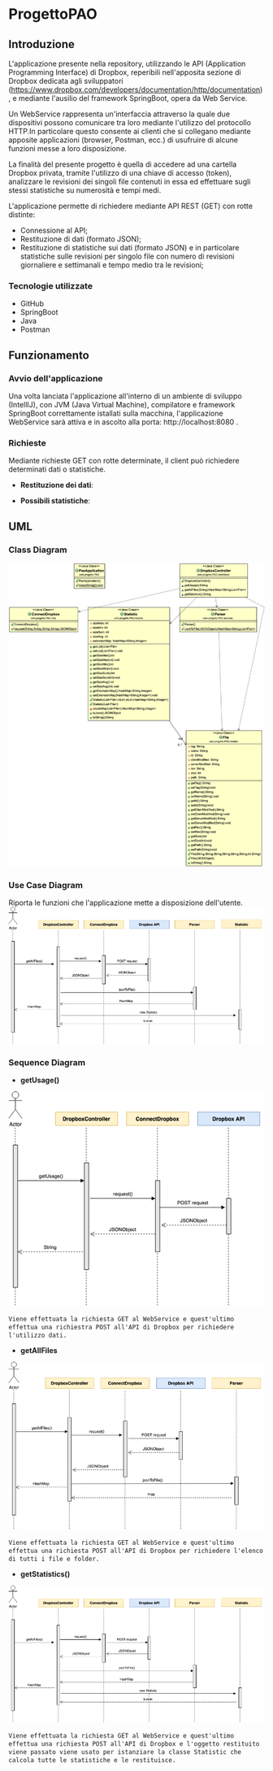 # ProgettoPAO
## Introduzione

L'applicazione presente nella repository, utilizzando le API (Application Programming Interface) di Dropbox, reperibili nell'apposita sezione di Dropbox dedicata agli sviluppatori (https://www.dropbox.com/developers/documentation/http/documentation), e mediante l'ausilio del framework SpringBoot, opera da Web Service.

Un WebService rappresenta un'interfaccia attraverso la quale due dispositivi possono comunicare tra loro mediante l'utilizzo del protocollo HTTP.In particolare questo consente ai clienti che si collegano mediante apposite applicazioni (browser, Postman, ecc.) di usufruire di alcune funzioni messe a loro disposizione.

La finalità del presente progetto è quella di accedere ad una cartella Dropbox privata, tramite l'utilizzo di una chiave di accesso (token), analizzare le revisioni dei singoli file contenuti in essa ed effettuare sugli stessi statistiche su numerosità e tempi medi.

L'applicazione permette di richiedere mediante API REST (GET) con rotte distinte:
* Connessione al API;
* Restituzione di dati (formato JSON);
* Restituzione di statistiche sui dati (formato JSON) e in particolare statistiche sulle revisioni per singolo file con numero di revisioni giornaliere e settimanali e tempo medio tra le revisioni;

### Tecnologie utilizzate
* GitHub
* SpringBoot
* Java
* Postman

## Funzionamento
### Avvio dell'applicazione
Una volta lanciata l'applicazione all'interno di un ambiente di sviluppo (IntellIJ), con JVM (Java Virtual Machine), compilatore e framework SpringBoot correttamente istallati sulla macchina, l'applicazione WebService sarà attiva e in ascolto alla porta: http://localhost:8080 .
### Richieste
Mediante richieste GET con rotte determinate, il client può richiedere determinati dati o statistiche.

* **Restituzione dei dati**:

* **Possibili statistiche**:

## UML
### Class Diagram
![](classDiagram.png)
### Use Case Diagram
Riporta le funzioni che l'applicazione mette a disposizione dell'utente.
![](useCaseDiagram.png)


### Sequence Diagram

* **getUsage()**
    
![](getUsageSequenceDiagram.png)
    
    Viene effettuata la richiesta GET al WebService e quest'ultimo effettua una richiestra POST all'API di Dropbox per richiedere l'utilizzo dati.

* **getAllFiles**

![](getAllFilesSequenceDiagram.png)
    
    Viene effettuata la richiesta GET al WebService e quest'ultimo effettua una richiesta POST all'API di Dropbox per richiedere l'elenco di tutti i file e folder.
    
* **getStatistics()**

![](getStatisticsSequenceDiagram.png)
    
    Viene effettuata la richiesta GET al WebService e quest'ultimo effettua una richiesta POST all'API di Dropbox e l'oggetto restituito viene passato viene usato per istanziare la classe Statistic che calcola tutte le statistiche e le restituisce.




